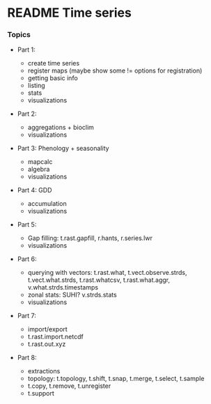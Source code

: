 # README Time series

### Topics

- Part 1:
  - create time series
  - register maps (maybe show some != options for registration)
  - getting basic info
  - listing
  - stats
  - visualizations

- Part 2: 
  - aggregations + bioclim
  - visualizations

- Part 3: Phenology + seasonality
  - mapcalc 
  - algebra
  - visualizations

- Part 4: GDD
  - accumulation
  - visualizations

- Part 5:
  - Gap filling: t.rast.gapfill, r.hants, r.series.lwr
  - visualizations

- Part 6:
  - querying with vectors: t.rast.what, t.vect.observe.strds, t.vect.what.strds, t.rast.whatcsv, t.rast.what.aggr, v.what.strds.timestamps
  - zonal stats: SUHI? v.strds.stats
  - visualizations

- Part 7:
  - import/export
  - t.rast.import.netcdf
  - t.rast.out.xyz

- Part 8:
  - extractions
  - topology: t.topology, t.shift, t.snap, t.merge, t.select, t.sample
  - t.copy, t.remove, t.unregister
  - t.support
